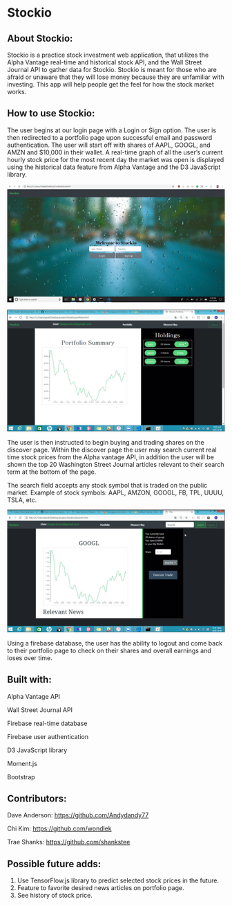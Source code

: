 # Stockio


## About Stockio:

Stockio is a practice stock investment web application, that utilizes the Alpha Vantage real-time and historical stock API, and the Wall Street Journal API to gather data for Stockio. Stockio is meant for those who are afraid or unaware that they will lose money because they are unfamiliar with investing. This app will help people get the feel for how the stock market works.

## How to use Stockio:

The user begins at our login page with a Login or Sign option. The user is then redirected to a portfolio page upon successful email and password authentication. The user will start off with shares of AAPL, GOOGL, and AMZN and $10,000 in their wallet. A real-time graph of all the user’s current hourly stock price for the most recent day the market was open is displayed using the historical data feature from Alpha Vantage and the D3 JavaScript library.

![Alt text](assets/images/Login.JPG?raw=true "Login page screenShot")

![Alt text](assets/images/Portfolio.JPG?raw=true "Portfolio page screenShot")

The user is then instructed to begin buying and trading shares on the discover page. Within the discover page the user may search current real time stock prices from the Alpha vantage API, in addition the user will be shown the top 20 Washington Street Journal articles relevant to their search term at the bottom of the page.

The search field accepts any stock symbol that is traded on the public market. Example of stock symbols: AAPL, AMZON, GOOGL, FB, TPL, UUUU, TSLA, etc.

![Alt text](assets/images/Discover.JPG?raw=true "Discover page screenShot")

Using a firebase database, the user has the ability to logout and come back to their portfolio page to check on their shares and overall earnings and loses over time. 

## Built with:

Alpha Vantage API

Wall Street Journal API

Firebase real-time database

Firebase user authentication

D3 JavaScript library

Moment.js

Bootstrap

## Contributors:

Dave Anderson: https://github.com/Andydandy77

Chi Kim: https://github.com/wondlek

Trae Shanks: https://github.com/shankstee


## Possible future adds:

1. Use TensorFlow.js library to predict selected stock prices in the future.
2. Feature to favorite desired news articles on portfolio page.
3. See history of stock price.

